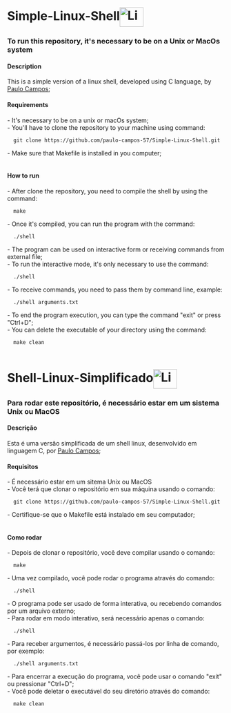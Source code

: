 # Simple-Linux-Shell<img align="center" alt="Linux" height="45" width="55" src="https://cdn.jsdelivr.net/gh/devicons/devicon/icons/linux/linux-original.svg">
<h3>To run this repository, it's necessary to be on a Unix or MacOs system</h3>

<h4>Description</h4>
This is a simple version of a linux shell, developed using C language, by <a href="https://github.com/paulo-campos-57" target="_blank">Paulo Campos</a>;

<h4>Requirements</h4>
<table>
  <tr>- It's necessary to be on a unix or macOs system;</tr><br>
  <tr>
    - You'll have to clone the repository to your machine using command:
  <dt>

      git clone https://github.com/paulo-campos-57/Simple-Linux-Shell.git
  </dt>
  </tr>
  <tr>- Make sure that Makefile is installed in you computer;</tr><br>
</table>

<h4>How to run</h4>
<table>
  <tr>- After clone the repository, you need to compile the shell by using the command:
  <dt>

      make
  </dt>
  </tr>
  <tr>
    - Once it's compiled, you can run the program with the command:
  <dt>

      ./shell
  </dt>
  </tr>
  <tr>- The program can be used on interactive form or receiving commands from external file;</tr><br>
  <tr>
    - To run the interactive mode, it's only necessary to use the command:
  <dt>

      ./shell
  </dt>
  </tr>
  <tr>
    - To receive commands, you need to pass them by command line, example:
  <dt>

      ./shell arguments.txt
  </dt>
  </tr>
  <tr>- To end the program execution, you can type the command "exit" or press "Ctrl+D";</tr><br>
  <tr>
    - You can delete the executable of your directory using the command:
  <dt>

      make clean
  </dt>
  </tr>
</table>

# Shell-Linux-Simplificado<img align="center" alt="Linux" height="45" width="55" src="https://cdn.jsdelivr.net/gh/devicons/devicon/icons/linux/linux-original.svg">
<h3>Para rodar este repositório, é necessário estar em um sistema Unix ou MacOS</h3>

<h4>Descrição</h4>
Esta é uma versão simplificada de um shell linux, desenvolvido em linguagem C, por <a href="https://github.com/paulo-campos-57" target="_blank">Paulo Campos</a>;

<h4>Requisitos</h4>
<table>
  <tr>- É necessário estar em um sitema Unix ou MacOS</tr><br>
  <tr>
    - Você terá que clonar o repositório em sua máquina usando o comando:
  <dt>

      git clone https://github.com/paulo-campos-57/Simple-Linux-Shell.git
  </dt>
  </tr>
  <tr>- Certifique-se que o Makefile está instalado em seu computador;</tr><br>
</table>

<h4>Como rodar</h4>
<table>
  <tr>- Depois de clonar o repositório, você deve compilar usando o comando:
  <dt>

      make
  </dt>
  </tr>
  <tr>
    - Uma vez compilado, você pode rodar o programa através do comando:
  <dt>

      ./shell
  </dt>
  </tr>
  <tr>- O programa pode ser usado de forma interativa, ou recebendo comandos por um arquivo externo;</tr><br>
  <tr>
    - Para rodar em modo interativo, será necessário apenas o comando:
  <dt>

      ./shell
  </dt>
  </tr>
  <tr>
    - Para receber argumentos, é necessário passá-los por linha de comando, por exemplo:
  <dt>

      ./shell arguments.txt
  </dt>
  </tr>
  <tr>- Para encerrar a execução do programa, você pode usar o comando "exit" ou pressionar "Ctrl+D";</tr><br>
  <tr>
    - Você pode deletar o executável do seu diretório através do comando:
  <dt>

      make clean
  </dt>
  </tr>
</table>

